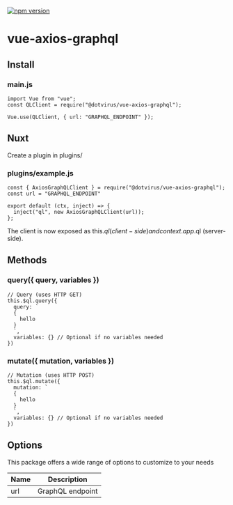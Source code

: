 [![npm version](https://badge.fury.io/js/%40dotvirus%2Fvue-axios-graphql.svg)](https://badge.fury.io/js/%40dotvirus%2Fvue-axios-graphql)

# vue-axios-graphql

## Install

### main.js

```
import Vue from "vue";
const QLClient = require("@dotvirus/vue-axios-graphql");

Vue.use(QLClient, { url: "GRAPHQL_ENDPOINT" });
```

## Nuxt

Create a plugin in plugins/

### plugins/example.js

```
const { AxiosGraphQLClient } = require("@dotvirus/vue-axios-graphql");
const url = "GRAPHQL_ENDPOINT"

export default (ctx, inject) => {
  inject("ql", new AxiosGraphQLClient(url));
};
```

The client is now exposed as this.$ql (client-side) and context.app.$ql (server-side).

## Methods

### query({ query, variables })

```
// Query (uses HTTP GET)
this.$ql.query({
  query: `
  {
    hello
  }
  `,
  variables: {} // Optional if no variables needed
})
```

### mutate({ mutation, variables })

```
// Mutation (uses HTTP POST)
this.$ql.mutate({
  mutation: `
  {
    hello
  }
  `,
  variables: {} // Optional if no variables needed
})
```

## Options

This package offers a wide range of options to customize to your needs

| Name | Description      |
| ---- | ---------------- |
| url  | GraphQL endpoint |
